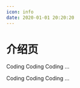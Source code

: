 ```yaml
---
icon: info
date: 2020-01-01 20:20:20
---
```


# 介绍页

Coding Coding Coding  ...


Coding Coding Coding  ...
